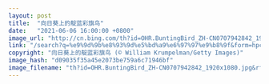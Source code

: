 ```yaml
---
layout: post
title:  "向日葵上的靛蓝彩旗鸟"
date:   "2021-06-06 16:00:00 +0800"
image_url: "http://cn.bing.com/th?id=OHR.BuntingBird_ZH-CN0707942842_1920x1080.jpg&rf=LaDigue_1920x1080.jpg&pid=hp"
link: "/search?q=%e9%9d%9b%e8%93%9d%e5%bd%a9%e6%97%97%e9%b8%9f&form=hpcapt&mkt=zh-cn"
copyright: "向日葵上的靛蓝彩旗鸟 (© William Krumpelman/Getty Images)"
image_hash: "d09035f35a45e2073be759a6c71946bf"
image_filename: "th?id=OHR.BuntingBird_ZH-CN0707942842_1920x1080.jpg&rf=LaDigue_1920x1080.jpg&pid=hp"
---
```

